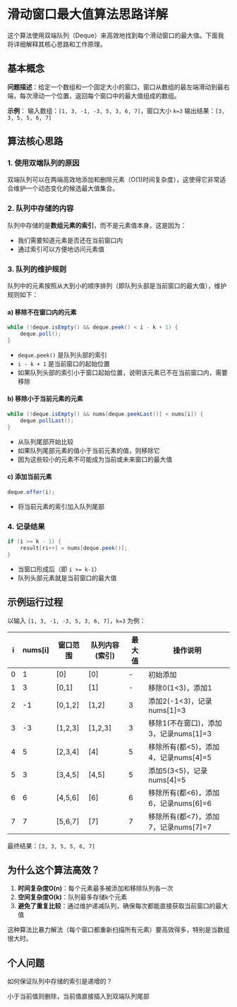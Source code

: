 # 滑动窗口最大值算法思路详解

这个算法使用双端队列（Deque）来高效地找到每个滑动窗口的最大值。下面我将详细解释其核心思路和工作原理。

## 基本概念

**问题描述**：给定一个数组和一个固定大小的窗口，窗口从数组的最左端滑动到最右端，每次滑动一个位置，返回每个窗口中的最大值组成的数组。

**示例**：
输入数组：`[1, 3, -1, -3, 5, 3, 6, 7]`，窗口大小 `k=3`
输出结果：`[3, 3, 5, 5, 6, 7]`

## 算法核心思路

### 1. 使用双端队列的原因

双端队列可以在两端高效地添加和删除元素（O(1)时间复杂度），这使得它非常适合维护一个动态变化的候选最大值集合。

### 2. 队列中存储的内容

队列中存储的是**数组元素的索引**，而不是元素值本身。这是因为：
- 我们需要知道元素是否还在当前窗口内
- 通过索引可以方便地访问元素值

### 3. 队列的维护规则

队列中的元素按照从大到小的顺序排列（即队列头部是当前窗口的最大值），维护规则如下：

#### a) 移除不在窗口内的元素

```java
while (!deque.isEmpty() && deque.peek() < i - k + 1) {
    deque.poll();
}
```

- `deque.peek()` 是队列头部的索引
- `i - k + 1` 是当前窗口的起始位置
- 如果队列头部的索引小于窗口起始位置，说明该元素已不在当前窗口内，需要移除

#### b) 移除小于当前元素的元素

```java
while (!deque.isEmpty() && nums[deque.peekLast()] < nums[i]) {
    deque.pollLast();
}
```

- 从队列尾部开始比较
- 如果队列尾部元素的值小于当前元素的值，则移除它
- 因为这些较小的元素不可能成为当前或未来窗口的最大值

#### c) 添加当前元素

```java
deque.offer(i);
```

- 将当前元素的索引加入队列尾部

### 4. 记录结果

```java
if (i >= k - 1) {
    result[ri++] = nums[deque.peek()];
}
```

- 当窗口形成后（即 `i >= k-1`）
- 队列头部元素就是当前窗口的最大值

## 示例运行过程

以输入 `[1, 3, -1, -3, 5, 3, 6, 7]`，`k=3` 为例：

| i | nums[i] | 窗口范围 | 队列内容(索引) | 最大值 | 操作说明 |
|---|--------|---------|---------------|-------|---------|
| 0 | 1      | [0]     | [0]           | -     | 初始添加 |
| 1 | 3      | [0,1]   | [1]           | -     | 移除0(1<3)，添加1 |
| 2 | -1     | [0,1,2] | [1,2]         | 3     | 添加2(-1<3)，记录nums[1]=3 |
| 3 | -3     | [1,2,3] | [1,2,3]       | 3     | 移除1(不在窗口)，添加3，记录nums[1]=3 |
| 4 | 5      | [2,3,4] | [4]           | 5     | 移除所有(都<5)，添加4，记录nums[4]=5 |
| 5 | 3      | [3,4,5] | [4,5]         | 5     | 添加5(3<5)，记录nums[4]=5 |
| 6 | 6      | [4,5,6] | [6]           | 6     | 移除所有(都<6)，添加6，记录nums[6]=6 |
| 7 | 7      | [5,6,7] | [7]           | 7     | 移除所有(都<7)，添加7，记录nums[7]=7 |

最终结果：`[3, 3, 5, 5, 6, 7]`

## 为什么这个算法高效？

1. **时间复杂度O(n)**：每个元素最多被添加和移除队列各一次
2. **空间复杂度O(k)**：队列最多存储k个元素
3. **避免了重复比较**：通过维护递减队列，确保每次都能直接获取当前窗口的最大值

这种算法比暴力解法（每个窗口都重新扫描所有元素）要高效得多，特别是当数组很大时。

## 个人问题
如何保证队列中存储的索引是递增的？

小于当前值则删除，当前值直接插入到双端队列尾部
